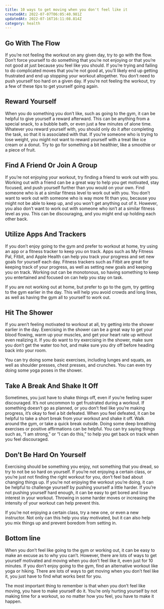 ```yaml
---
title: 10 ways to get moving when you don't feel like it
createdAt: 2022-07-07T06:05:40.981Z
updatedAt: 2022-07-16T16:11:08.814Z
category: health
---
```


## Go With The Flow

If you’re not feeling the workout on any given day, try to go with the flow. Don’t force yourself to do something that you’re not enjoying or that you’re not good at just because you feel like you should. If you’re trying and failing to do complicated moves that you’re not good at, you’ll likely end up getting frustrated and end up stopping your workout altogether.
You don’t need to push yourself too hard on a given day. If you’re not feeling the workout, try a few of these tips to get yourself going again.

## Reward Yourself

When you do something you don’t like, such as going to the gym, it can be helpful to give yourself a reward afterward. This can be anything from a special snack, to a bubble bath, or even just a few minutes of alone time. Whatever you reward yourself with, you should only do it after completing the task, so that it is associated with that.
If you’re someone who is trying to lose weight, you might not want to reward yourself with a treat like ice cream or a donut. Try to go for something a bit healthier, like a smoothie or a piece of fruit.

## Find A Friend Or Join A Group

If you’re not enjoying your workout, try finding a friend to work out with you. Working out with a friend can be a great way to help you get motivated, stay focused, and push yourself further than you would on your own.
Find someone who is at a similar fitness level to work out with you. You don’t want to work out with someone who is way more fit than you, because you might not be able to keep up, and you won’t get anything out of it. However, you also don’t want to work out with someone who isn’t at a similar fitness level as you. This can be discouraging, and you might end up holding each other back.

## Utilize Apps And Trackers

If you don’t enjoy going to the gym and prefer to workout at home, try using an app or a fitness tracker to keep you on track. Apps such as My Fitness Pal, Fitbit, and Apple Health can help you track your progress and set new goals for yourself each day. Fitness trackers such as Fitbit are great for keeping track of your progress, as well as setting new goals and keeping you on track. Working out can be monotonous, so having something to keep you entertained and focused on can help you stay on task.

If you are not working out at home, but prefer to go to the gym, try getting to the gym earlier in the day. This will help you avoid crowds and long lines, as well as having the gym all to yourself to work out.

## Hit The Shower

If you aren’t feeling motivated to workout at all, try getting into the shower earlier in the day. Exercising in the shower can be a great way to get your blood flowing, warm up your muscles, and get your heart rate up without even realizing it. If you do want to try exercising in the shower, make sure you don’t get the water too hot, and make sure you dry off before heading back into your room.

You can try doing some basic exercises, including lunges and squats, as well as shoulder presses, chest presses, and crunches. You can even try doing some yoga poses in the shower.

## Take A Break And Shake It Off

Sometimes, you just have to shake things off, even if you’re feeling super discouraged. It’s not uncommon to get frustrated during a workout. If something doesn’t go as planned, or you don’t feel like you’re making progress, it’s okay to feel a bit defeated.
When you feel defeated, it can be helpful to take a short break from your workout and shake it off. Walk around the gym, or take a quick break outside. Doing some deep breathing exercises or positive affirmations can be helpful. You can try saying things such as, “I am strong,” or “I can do this,” to help you get back on track when you feel discouraged.

## Don’t Be Hard On Yourself

Exercising should be something you enjoy, not something that you dread, so try to not be so hard on yourself. If you’re not enjoying a certain class, or you’re just not finding the right workout for you, don’t feel bad about changing things up.
If you’re not enjoying the workout you’re doing, it can be helpful to challenge yourself by pushing yourself a little harder. If you’re not pushing yourself hard enough, it can be easy to get bored and lose interest in your workout. Throwing in some harder moves or increasing the intensity of your workout can help prevent this.

If you’re not enjoying a certain class, try a new one, or even a new instructor. Not only can this help you stay motivated, but it can also help you mix things up and prevent boredom from setting in.

## Bottom line

When you don’t feel like going to the gym or working out, it can be easy to make an excuse as to why you can’t. However, there are lots of ways to get yourself motivated and moving when you don’t feel like it, even just for 10 minutes. If you don’t enjoy going to the gym, find an alternative workout like yoga or hiking. There are lots of ways to get moving when you don’t feel like it, you just have to find what works best for you.

The most important thing to remember is that when you don’t feel like moving, you have to make yourself do it. You’re only hurting yourself by not making time for a workout, so no matter how you feel, you have to make it happen.
